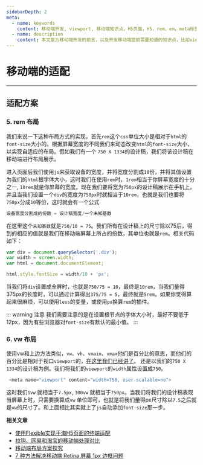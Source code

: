 ```yaml
---
sidebarDepth: 2
meta:
  - name: keywords
    content: 移动端开发, viewport, 移动端知识点，H5页面，H5，rem、em，meta标签，css媒体查询，@media
  - name: description
    content: 本文章为移动端开发的前言，以及开发移动端提前需要知道的知识点，比如viewport css单位如：px、rem、em、vh、vw，以及css媒体查询@media和移动端常用的meta标签。
---
```



# 移动端的适配

---

## 适配方案


### 5. rem 布局

我们来说一下这种布局方式的实现，首先`rem`这个`css`单位大小是相对于`html`的`font-size`大小的。根据屏幕宽度的不同我们来动态改变`html`的`font-size`大小，以实现自适应的布局。假如我们有一个 `750 X 1334`的设计稿，我们将该设计稿在移动端进行布局展示。

进入页面后我们使用`js`来获取设备的宽度，并将宽度分割成`10`份，并将其值设置为我们的`html`根字体大小，这时我们在使用`rem`时，`1rem`相当于你屏幕宽度的十分之一, `10rem`就是你屏幕的宽度。现在我们要将宽为`750px`的设计稿展示在手机上，并且当我们设置一个`div`的宽度为`750px`时就相当于`10rem`，也就是我们也要将`750px`分成`10`等份，这时就会有一个公式

```js
设备宽度分割成的份数 = 设计稿宽度/一个未知基数
```
在这里这个`未知基数`就是`750/10 = 75`。我们所有在设计稿上的尺寸除以75后，得到的相应的值就是我们在移动端屏幕上所占的份数，其单位也就是`rem`。相关代码如下：

```js
var div = document.querySelector('.div');
var width = screen.width;
var html = document.documentElement;

html.style.fontSize = width/10 + 'px';
```

当我们将`div`设置成全屏时，也就是`750/75 = 10`，最终是`10rem`，当我们量得375px的长度时，可以通过计算得出`375/75 = 5`，最终就是`5rem`。如果你觉得算起来很麻烦，可以使用`less`的变量，或使用`px`换算`rem`的插件。

::: warning 注意
我们需要注意的是在设置根节点的字体大小时，最好不要低于12px，因为有些浏览器对`font-size`有默认的最小值。
:::


### 6. vw 布局

使用vw和上边方法类似，`vw`、`vh`、`vmain`、`vmax`他们是百分比的意思，而他们的百分比是相对于视口`viewport`的，[在这里我们已经讲了](http://localhost:5555/phone/#移动端css单位)。 还是以我们的`750 X 1334`的设计稿为例。我们将我们的`viewport`的`width`属性设置成`750`。

```js
 <meta name="viewport" content="width=750, user-scalable=no">
```
这时我们`1vw` 就相当于`7.5px`, `100vw` 就相当于`750px`。当我们将我们的设计稿表现当屏幕上时，只需要换算成`vw` 单位即可，也就是将我们量得px尺寸除以`7.5`之后就是`vw`的尺寸了。和上面相比其实就上了`js`自动添加`font-size`那一步。


**相关文章**

- [使用Flexible实现手淘H5页面的终端适配 ](https://github.com/amfe/article/issues/17)
- [拉钩、网易和淘宝的移动端处理对比](http://www.cnblogs.com/lyzg/p/4877277.html)
- [移动端布局方案探究](https://juejin.im/post/5a8c12935188257a6049a0a4#heading-12)
- [7 种方法解决移动端 Retina 屏幕 1px 边框问题](https://juejin.im/entry/584e427361ff4b006cd22c7c)

